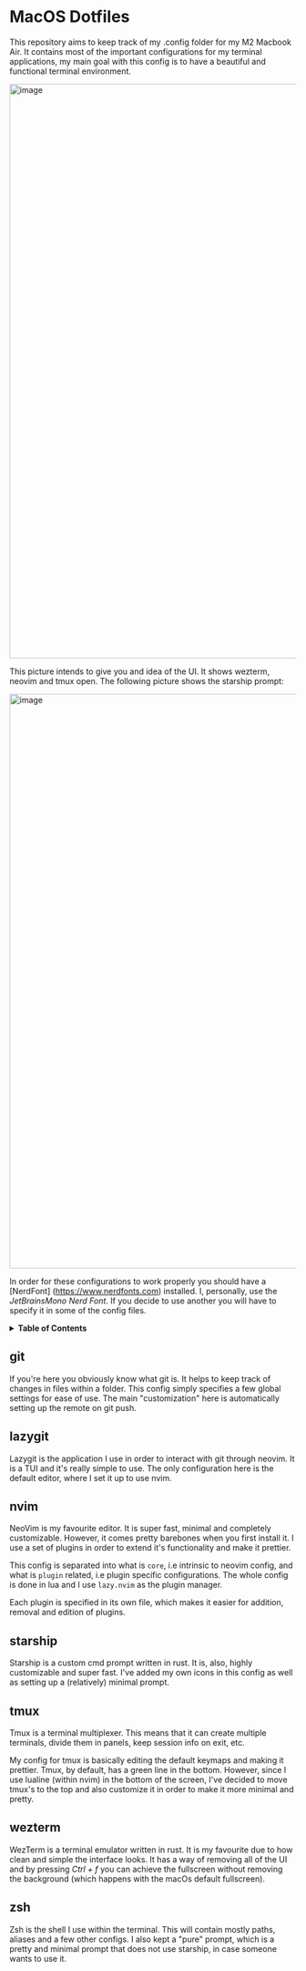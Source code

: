 # MacOS Dotfiles

This repository aims to keep track of my .config folder for my M2 Macbook Air.
It contains most of the important configurations for my terminal applications,
my main goal with this config is to have a beautiful and functional terminal
environment.

<img width="1008" alt="image" src="https://github.com/lutzzdias/dotfiles/assets/80894260/ad8f9b3a-1ef1-4d0a-9af4-e92dbb7a0de4">

This picture intends to give you and idea of the UI. It shows wezterm, neovim
and tmux open. The following picture shows the starship prompt:

<img width="1008" alt="image" src="https://github.com/lutzzdias/dotfiles/assets/80894260/14a3d5a7-0c61-41e3-91fc-f5c5c8363896">

In order for these configurations to work properly you should have a [NerdFont]
(https://www.nerdfonts.com) installed. I, personally, use the _JetBrainsMono
Nerd Font_. If you decide to use another you will have to specify it in some of
the config files.

<details> 
<summary style="font-weight: bold">Table of Contents</summary>

Each "section" contains a brief explanation of the app and the goals of the
config

<!-- start table of contents -->

* [git](#git)
* [lazygit](#lazygit)
* [nvim](#nvim)
* [starship](#starship)
* [tmux](#tmux)
* [wezterm](#wezterm)
* [zsh](#zsh)

<!-- end table of contents -->
</details>

## git

If you're here you obviously know what git is. It helps to keep track of changes
in files within a folder. This config simply specifies a few global settings for
ease of use. The main "customization" here is automatically setting up the
remote on git push.

## lazygit

Lazygit is the application I use in order to interact with git through neovim.
It is a TUI and it's really simple to use. The only configuration here is the
default editor, where I set it up to use nvim.

## nvim

NeoVim is my favourite editor. It is super fast, minimal and completely
customizable. However, it comes pretty barebones when you first install it. I
use a set of plugins in order to extend it's functionality and make it prettier.

This config is separated into what is `core`, i.e intrinsic to neovim config,
and what is `plugin` related, i.e plugin specific configurations. The whole
config is done in lua and I use `lazy.nvim` as the plugin manager.

Each plugin is specified in its own file, which makes it easier for addition,
removal and edition of plugins.

## starship

Starship is a custom cmd prompt written in rust. It is, also, highly
customizable and super fast. I've added my own icons in this config as well as
setting up a (relatively) minimal prompt.

## tmux

Tmux is a terminal multiplexer. This means that it can create multiple
terminals, divide them in panels, keep session info on exit, etc.

My config for tmux is basically editing the default keymaps and making it
prettier. Tmux, by default, has a green line in the bottom. However, since I use
lualine (within nvim) in the bottom of the screen, I've decided to move tmux's
to the top and also customize it in order to make it more minimal and pretty.

## wezterm

WezTerm is a terminal emulator written in rust. It is my favourite due to how
clean and simple the interface looks. It has a way of removing all of the UI and
by pressing _Ctrl + f_ you can achieve the fullscreen without removing the
background (which happens with the macOs default fullscreen).

## zsh

Zsh is the shell I use within the terminal. This will contain mostly paths,
aliases and a few other configs. I also kept a "pure" prompt, which is a pretty
and minimal prompt that does not use starship, in case someone wants to use it.
